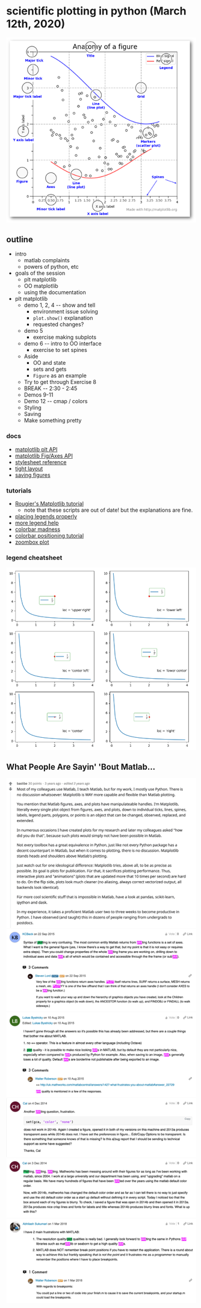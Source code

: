 # scientific plotting in python (March 12th, 2020)

![image](images/matplotlib_anatomy.png)

## outline
- intro
  - matlab complaints
  - powers of python, etc
- goals of the session
  - plt matplotlib
  - OO matplotlib
  - using the documentation
- plt matplotlib
  - demo 1, 2, 4 -- show and tell
	- environment issue solving
	- `plot.show()` explanation
	- requested changes?
  - demo 5
  	- exercise making subplots
  - demo 6 -- intro to OO interface
  	- exercise to set spines
  - Aside
  	- OO and state
  	- sets and gets
  	- `Figure` as an example
  - Try to get through Exercise 8
  - BREAK -- 2:30 - 2:45
  - Demos 9-11
  - Demo 12 -- cmap / colors
  - Styling
  - Saving
  - Make something pretty

### docs
- [matplotlib plt API](https://matplotlib.org/3.2.0/api/_as_gen/matplotlib.pyplot.html#module-matplotlib.pyplot)
- [matplotlib Fig/Axes API](https://matplotlib.org/3.2.0/api/axes_api.html#matplotlib.axes.Axes)
- [stylesheet reference](https://matplotlib.org/3.1.0/gallery/style_sheets/style_sheets_reference.html)
- [tight layout](https://matplotlib.org/tutorials/intermediate/tight_layout_guide.html)
- [saving figures](https://uk.mathworks.com/help/matlab/ref/saveas.html)

### tutorials
- [Rougier's Matplotlib tutorial](https://github.com/rougier/matplotlib-tutorial)
	- note that these scripts are out of date! but the explanations are fine.
- [placing legends properly](https://jdhao.github.io/2018/01/23/matplotlib-legend-outside-of-axes/)
- [more legend help](https://stackoverflow.com/questions/4700614/how-to-put-the-legend-out-of-the-plot)
- [colorbar madness](https://stackoverflow.com/questions/13784201/matplotlib-2-subplots-1-colorbar)
- [colorbar positioning tutorial](https://jdhao.github.io/2017/06/11/mpl_multiplot_one_colorbar/)
- [zoombox plot](http://akuederle.com/matplotlib-zoomed-up-inset)

### legend cheatsheet
![](images/legend_2vals.png)

## What People Are Sayin' 'Bout Matlab...

![](images/matplotlib_recommendation1.png)
![](images/matlab_complaint1.png)
![](images/matlab_complaint2.png)
![](images/matlab_complaint5.png)
![](images/matlab_complaint4.png)
![](images/matlab_complaint3.png)
